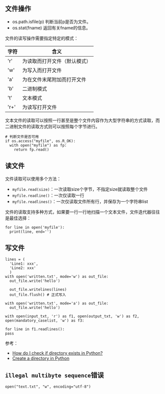 ## 文件操作

- os.path.isfile(p) 判断当前p是否为文件。
- os.stat(fname) 返回有关fname的信息。

文件的读写操作需要指定特定的模式：

|字符|含义|
|-|-|
|'r'|为读取而打开文件（默认模式）|
|'w'|为写入而打开文件|
|'a'|为在文件末尾附加而打开文件|
|'b'|二进制模式|
|'t'|文本模式|
|'r+'|为读写打开文件|

文本文件的读取可以按照一行甚至是整个文件内容作为大型字符串的方式读取，而二进制文件的读取方式则可以按照每个字节进行。


```
# 判断文件是否可用
if os.access("myfile", os.R_OK):
  with open("myfile") as fp:
    return fp.read()
```



## 读文件

文件读取可以使用多个方法：

- `myfile.read(size)`：一次读取size个字节，不指定size就读取整个文件
- `myfile.readline()`：一次仅读取一行
- `myfile.readlines()`：一次仅读取文件所有行，并保存为一个字符串list

文件的读取支持多种方式，如果要一行一行地扫描一个文本文件，文件迭代器往往是最佳选择：

```
for line in open('myfile'):
  print(line, end='')
```

## 写文件

```
lines = (
  'Line1: xxx',
  'Line2: xxx'
  )
with open('written.txt', mode='w') as out_file:
  out_file.write('hello')

  out_file.writelines(lines)
  out_file.flush() # 正式写入

with open('written.txt', mode='a') as out_file:
  out_file.write('hello')

with open(input_txt, 'r') as f1, open(output_txt, 'w') as f2, open(mandatory_caselist, 'w') as f3:

for line in f1.readlines():
pass

```

参考：

- [How do I check if directory exists in Python?](https://stackoverflow.com/questions/8933237/how-do-i-check-if-directory-exists-in-python)
- [Create a directory in Python](https://www.geeksforgeeks.org/create-a-directory-in-python/)

## `illegal multibyte sequence`错误

```
open("text.txt", "w", encoding="utf-8")
```
